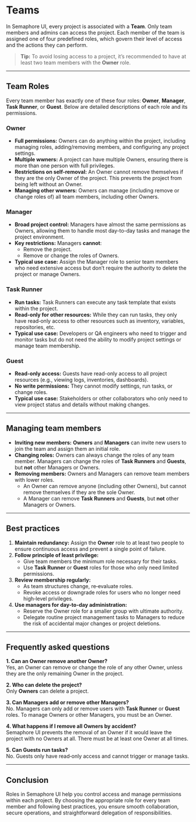# Teams

In Semaphore UI, every project is associated with a **Team**. Only team members and admins can access the project. Each member of the team is assigned one of four predefined roles, which govern their level of access and the actions they can perform.

> **Tip:** To avoid losing access to a project, it’s recommended to have at least two team members with the **Owner** role.

---

## Team Roles

Every team member has exactly one of these four roles: **Owner**, **Manager**, **Task Runner**, or **Guest**. Below are detailed descriptions of each role and its permissions.

### Owner

- **Full permissions:** Owners can do anything within the project, including managing roles, adding/removing members, and configuring any project settings.
- **Multiple wwners:** A project can have multiple Owners, ensuring there is more than one person with full privileges.
- **Restrictions on self-removal:** An Owner cannot remove themselves if they are the only Owner of the project. This prevents the project from being left without an Owner.
- **Managing other wwners:** Owners can manage (including remove or change roles of) all team members, including other Owners.

### Manager

- **Broad project control:** Managers have almost the same permissions as Owners, allowing them to handle most day-to-day tasks and manage the project environment.
- **Key restrictions:** Managers **cannot**:
  - Remove the project.
  - Remove or change the roles of Owners.
- **Typical use case:** Assign the Manager role to senior team members who need extensive access but don’t require the authority to delete the project or manage Owners.

### Task Runner

- **Run tasks:** Task Runners can execute any task template that exists within the project.
- **Read-only for other resources:** While they can run tasks, they only have read‐only access to other resources such as inventory, variables, repositories, etc.
- **Typical use case:** Developers or QA engineers who need to trigger and monitor tasks but do not need the ability to modify project settings or manage team membership.

### Guest

- **Read-only access:** Guests have read-only access to all project resources (e.g., viewing logs, inventories, dashboards).
- **No write permissions:** They cannot modify settings, run tasks, or change roles.
- **Typical use case:** Stakeholders or other collaborators who only need to view project status and details without making changes.

---

## Managing team members

- **Inviting new members:** **Owners** and **Managers** can invite new users to join the team and assign them an initial role.
- **Changing roles:** Owners can always change the roles of any team member. Managers can change the roles of **Task Runners** and **Guests**, but **not** other Managers or Owners.
- **Removing members:** Owners and Managers can remove team members with lower roles.  
  - An Owner can remove anyone (including other Owners), but cannot remove themselves if they are the sole Owner.
  - A Manager can remove **Task Runners** and **Guests**, but **not** other Managers or Owners.

---

## Best practices

1. **Maintain redundancy:** Assign the **Owner** role to at least two people to ensure continuous access and prevent a single point of failure.
2. **Follow principle of least privilege:**  
   - Give team members the minimum role necessary for their tasks.  
   - Use **Task Runner** or **Guest** roles for those who only need limited permissions.
3. **Review membership regularly:**  
   - As team structures change, re‐evaluate roles.  
   - Revoke access or downgrade roles for users who no longer need high‐level privileges.
4. **Use managers for day-to-day administration:**  
   - Reserve the Owner role for a smaller group with ultimate authority.  
   - Delegate routine project management tasks to Managers to reduce the risk of accidental major changes or project deletions.

---

## Frequently asked questions

**1. Can an Owner remove another Owner?**  
Yes, an Owner can remove or change the role of any other Owner, unless they are the only remaining Owner in the project.

**2. Who can delete the project?**  
Only **Owners** can delete a project.

**3. Can Managers add or remove other Managers?**  
No. Managers can only add or remove users with **Task Runner** or **Guest** roles. To manage Owners or other Managers, you must be an Owner.

**4. What happens if I remove all Owners by accident?**  
Semaphore UI prevents the removal of an Owner if it would leave the project with no Owners at all. There must be at least one Owner at all times.

**5. Can Guests run tasks?**  
No. Guests only have read‐only access and cannot trigger or manage tasks.

---

## Conclusion

Roles in Semaphore UI help you control access and manage permissions within each project. By choosing the appropriate role for every team member and following best practices, you ensure smooth collaboration, secure operations, and straightforward delegation of responsibilities.